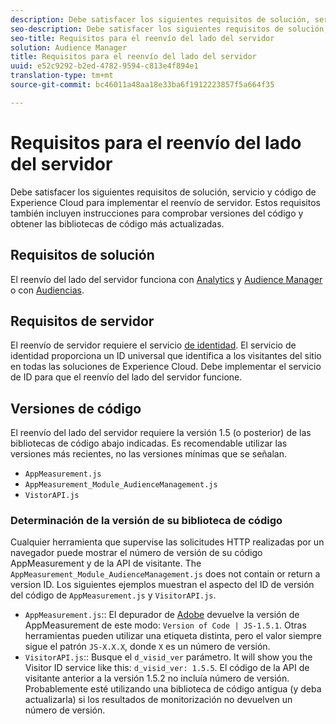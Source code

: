 ```yaml
---
description: Debe satisfacer los siguientes requisitos de solución, servicio y código de Experience Cloud para implementar el reenvío de servidor. Estos requisitos también incluyen instrucciones para comprobar versiones del código y obtener las bibliotecas de código más actualizadas.
seo-description: Debe satisfacer los siguientes requisitos de solución, servicio y código de Experience Cloud para implementar el reenvío de servidor. Estos requisitos también incluyen instrucciones para comprobar versiones del código y obtener las bibliotecas de código más actualizadas.
seo-title: Requisitos para el reenvío del lado del servidor
solution: Audience Manager
title: Requisitos para el reenvío del lado del servidor
uuid: e52c9292-b2ed-4782-9594-c813e4f894e1
translation-type: tm+mt
source-git-commit: bc46011a48aa18e33ba6f1912223857f5a664f35

---
```



# Requisitos para el reenvío del lado del servidor

Debe satisfacer los siguientes requisitos de solución, servicio y código de Experience Cloud para implementar el reenvío de servidor. Estos requisitos también incluyen instrucciones para comprobar versiones del código y obtener las bibliotecas de código más actualizadas.

## Requisitos de solución

El reenvío del lado del servidor funciona con [Analytics](https://www.adobe.com/data-analytics-cloud/analytics.html) y [Audience Manager](https://www.adobe.com/data-analytics-cloud/audience-manager.html) o con [Audiencias](https://marketing.adobe.com/resources/help/en_US/mcloud/audience_library.html).

## Requisitos de servidor

El reenvío de servidor requiere el servicio [de identidad](https://marketing.adobe.com/resources/help/en_US/mcvid/). El servicio de identidad proporciona un ID universal que identifica a los visitantes del sitio en todas las soluciones de Experience Cloud. Debe implementar el servicio de ID para que el reenvío del lado del servidor funcione.

## Versiones de código

El reenvío del lado del servidor requiere la versión 1.5 (o posterior) de las bibliotecas de código abajo indicadas. Es recomendable utilizar las versiones más recientes, no las versiones mínimas que se señalan.

* `AppMeasurement.js`
* `AppMeasurement_Module_AudienceManagement.js`
* `VistorAPI.js`

### Determinación de la versión de su biblioteca de código

Cualquier herramienta que supervise las solicitudes HTTP realizadas por un navegador puede mostrar el número de versión de su código AppMeasurement y de la API de visitante. The `AppMeasurement_Module_AudienceManagement.js` does not contain or return a version ID. Los siguientes ejemplos muestran el aspecto del ID de versión del código de `AppMeasurement.js` y `VisitorAPI.js`.

* `AppMeasurement.js`:: El depurador de [Adobe](https://marketing.adobe.com/resources/help/en_US/sc/implement/debugger.html) devuelve la versión de AppMeasurement de este modo: `Version of Code | JS-1.5.1`. Otras herramientas pueden utilizar una etiqueta distinta, pero el valor siempre sigue el patrón `JS-X.X.X`, donde `X` es un número de versión.
* `VisitorAPI.js`:: Busque el `d_visid_ver` parámetro. It will show you the Visitor ID service like this: `d_visid_ver: 1.5.5`. El código de la API de visitante anterior a la versión 1.5.2 no incluía número de versión. Probablemente esté utilizando una biblioteca de código antigua (y deba actualizarla) si los resultados de monitorización no devuelven un número de versión.
